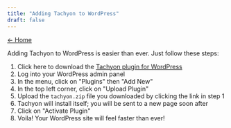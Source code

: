 ```yaml
---
title: "Adding Tachyon to WordPress"
draft: false
---
```


<link rel="stylesheet" as="style" crossorigin href="https://cdn.jsdelivr.net/gh/orioncactus/pretendard@v1.3.6/dist/web/static/pretendard-std.css" />
<link rel="stylesheet" href="/wave.css">

[← Home](/#using-tachyon)

Adding Tachyon to WordPress is easier than ever. Just follow these steps:

1. Click here to download the [Tachyon plugin for WordPress](https://raw.githubusercontent.com/weebney/tachyon/main/tachyon/wordpress/tachyon.zip)
2. Log into your WordPress admin panel
3. In the menu, click on "Plugins" then "Add New"
4. In the top left corner, click on "Upload Plugin"
5. Upload the `tachyon.zip` file you downloaded by clicking the link in step 1
6. Tachyon will install itself; you will be sent to a new page soon after
7. Click on "Activate Plugin"
8. Voila! Your WordPress site will feel faster than ever!